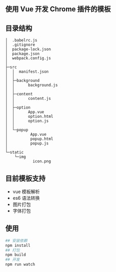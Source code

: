 ## 使用 Vue 开发 Chrome 插件的模板

## 目录结构

```
│  .babelrc.js
│  .gitignore
│  package-lock.json
│  package.json
│  webpack.config.js
│
├─src
│  │  manifest.json
│  │
│  ├─background
│  │      background.js
│  │
│  ├─content
│  │      content.js
│  │
│  ├─option
│  │      App.vue
│  │      option.html
│  │      option.js
│  │
│  └─popup
│          App.vue
│          popup.html
│          popup.js
│
└─static
    └─img
            icon.png
```

## 目前模板支持

- vue 模板解析
- es6 语法转换
- 图片打包
- 字体打包

## 使用

```bash
## 安装依赖
npm install
## 打包
npm build
## 开发
npm run watch
```
